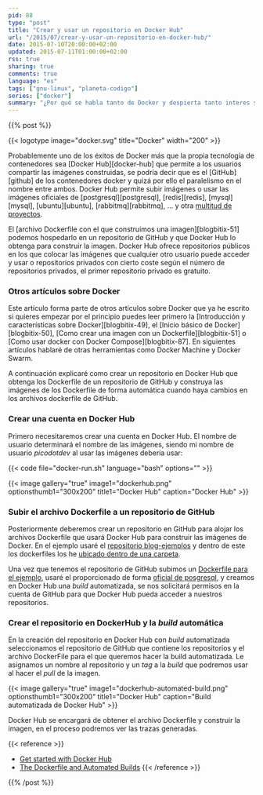 ```yaml
---
pid: 88
type: "post"
title: "Crear y usar un repositorio en Docker Hub"
url: "/2015/07/crear-y-usar-un-repositorio-en-docker-hub/"
date: 2015-07-10T20:00:00+02:00
updated: 2015-07-11T01:00:00+02:00
rss: true
sharing: true
comments: true
language: "es"
tags: ["gnu-linux", "planeta-codigo"]
series: ["docker"]
summary: "¿Por qué se habla tanto de Docker y despierta tanto interes si la tecnología ya existía desde hace tiempo tanto en otros sistemas operativos como en Linux? Uno de los éxitos que ha contribuido a ellos es Docker Hub, un repositorio de imágenes en el que cualquiera puede contribuir con las suyas. Esto hace que pueda encontrarse cualquier herramienta de las populares y empezar a usarlas en muy pocos minutos."
---
```


{{% post %}}

{{< logotype image="docker.svg" title="Docker" width="200" >}}

Probablemente uno de los éxitos de Docker más que la propia tecnología de contenedores sea [Docker Hub][docker-hub] que permite a los usuarios compartir las imágenes construidas, se podría decir que es el [GitHub][github] de los contenedores docker y quizá por ello el paralelismo en el nombre entre ambos. Docker Hub permite subir imágenes o usar las imágenes oficiales de [postgresql][postgresql], [redis][redis], [mysql][mysql], [ubuntu][ubuntu], [rabbitmq][rabbitmq], ... y otra [multitud de proyectos](https://registry.hub.docker.com/).

El [archivo Dockerfile con el que construimos una imagen][blogbitix-51] podemos hospedarlo en un repositorio de GitHub y que Docker Hub lo obtenga para construir la imagen. Docker Hub ofrece repositorios públicos en los que colocar las imágenes que cualquier otro usuario puede acceder y usar o repositorios privados con cierto coste según el número de repositorios privados, el primer repositorio privado es gratuito.

### Otros artículos sobre Docker

Este artículo forma parte de otros artículos sobre Docker que ya he escrito si quieres empezar por el principio puedes leer primero la [Introducción y características sobre Docker][blogbitix-49], el [Inicio básico de Docker][blogbitix-50], [Como crear una imagen con un Dockerfile][blogbitix-51] o [Como usar docker con Docker Compose][blogbitix-87]. En siguientes artículos hablaré de otras herramientas como Docker Machine y Docker Swarm.

A continuación explicaré como crear un repositorio en Docker Hub que obtenga los Dockerfile de un repositorio de GitHub y construya las imágenes de los Dockerfile de forma automática cuando haya cambios en los archivos dockerfile de GitHub.

### Crear una cuenta en Docker Hub

Primero necesitaremos crear una cuenta en Docker Hub. El nombre de usuario determinará el nombre de las imágenes, siendo mi nombre de usuario _picodotdev_ al usar las imágenes debería usar:

{{< code file="docker-run.sh" language="bash" options="" >}}

{{< image
    gallery="true"
    image1="dockerhub.png" optionsthumb1="300x200" title1="Docker Hub"
    caption="Docker Hub" >}}

### Subir el archivo Dockerfile a un repositorio de GitHub

Posteriormente deberemos crear un repositorio en GitHub para alojar los archivos Dockerfile que usará Docker Hub para construir las imágenes de Docker. En el ejemplo usaré el [repositorio blog-ejemplos](https://github.com/picodotdev/blog-ejemplos/tree/master/DockerHub) y dentro de este los dockerfiles los he [ubicado dentro de una carpeta](https://github.com/picodotdev/blog-ejemplos/tree/master/DockerHub/postgres/9.4).

Una vez que tenemos el repositorio de GitHub subimos un [Dockerfile para el ejemplo](https://github.com/picodotdev/blog-ejemplos/blob/master/DockerHub/postgres/9.4/Dockerfile), usaré el proporcionado de forma [oficial de posgresql](https://registry.hub.docker.com/_/postgres/), y creamos en Docker Hub una _build_ automatizada, se nos solicitará permisos en la cuenta de GitHub para que Docker Hub pueda acceder a nuestros repositorios.

### Crear el repositorio en DockerHub y la _build_ automática

En la creación del repositorio en Docker Hub con _build_ automatizada seleccionamos el repositorio de GitHub que contiene los repositorios y el archivo DockerFile para el que queremos hacer la build automatizada. Le asignamos un nombre al repositorio y un _tag_ a la _build_ que podremos usar al hacer el _pull_ de la imagen.

{{< image
    gallery="true"
    image1="dockerhub-automated-build.png" optionsthumb1="300x200" title1="Docker Hub"
    caption="Build automatizada de Docker Hub" >}}

Docker Hub se encargará de obtener el archivo Dockerfile y construir la imagen, en el proceso podremos ver las trazas generadas.

{{< reference >}}
* [Get started with Docker Hub](https://docs.docker.com/userguide/dockerrepos/)
* [The Dockerfile and Automated Builds](http://docs.docker.com/docker-hub/builds/#the-dockerfile-and-automated-builds)
{{< /reference >}}

{{% /post %}}

